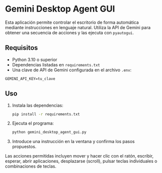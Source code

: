# Gemini Desktop Agent GUI

Esta aplicación permite controlar el escritorio de forma automática mediante instrucciones en lenguaje natural. Utiliza la API de Gemini para obtener una secuencia de acciones y las ejecuta con `pyautogui`.

## Requisitos

- Python 3.10 o superior
- Dependencias listadas en `requirements.txt`
- Una clave de API de Gemini configurada en el archivo `.env`:

```env
GEMINI_API_KEY=tu_clave
```

## Uso

1. Instala las dependencias:
   ```bash
   pip install -r requirements.txt
   ```
2. Ejecuta el programa:
   ```bash
   python gemini_desktop_agent_gui.py
   ```
3. Introduce una instrucción en la ventana y confirma los pasos propuestos.

Las acciones permitidas incluyen mover y hacer clic con el ratón, escribir, esperar, abrir aplicaciones, desplazarse (scroll), pulsar teclas individuales o combinaciones de teclas.
